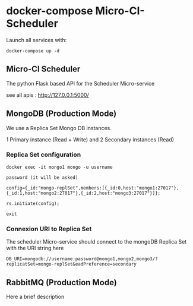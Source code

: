 # docker-compose Micro-CI-Scheduler

Launch all services with:

````shell script
docker-compose up -d
````

## Micro-CI Scheduler

The python Flask based API for the Scheduler Micro-service

see all apis : http://127.0.0.1:5000/

## MongoDB (Production Mode)

We use a Replica Set Mongo DB instances. 

1 Primary instance (Read + Write) and 2 Secondary instances (Read)

### Replica Set configuration

```shell script
docker exec -it mongo1 mongo -u username

password (it will be asked)

config={_id:"mongo-replSet",members:[{_id:0,host:"mongo1:27017"},{_id:1,host:"mongo2:27017"},{_id:2,host:"mongo3:27017"}]};

rs.initiate(config);

exit
```

### Connexion URI to Replica Set

The scheduler Micro-service should connect to the mongoDB Replica Set with the URI string here

````shell script
DB_URI=mongodb://username:password@mongo1,mongo2,mongo3/?replicatSet=mongo-replSet&eadPreference=secondary
````

## RabbitMQ (Production Mode)
Here a brief description